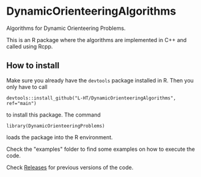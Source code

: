 # DynamicOrienteeringAlgorithms

Algorithms for Dynamic Orienteering Problems.

This is an R package where the algorithms are implemented in C++ and called using Rcpp.

## How to install

Make sure you already have the `devtools` package installed in R. Then you only have to call
```
devtools::install_github("L-HT/DynamicOrienteeringAlgorithms", ref="main")
```
to install this package.
The command
```
library(DynamicOrienteeringProblems)
```
loads the package into the R environment.

Check the "examples" folder to find some examples on how to execute the code.

Check [Releases](https://github.com/L-HT/DynamicOrienteeringAlgorithms/releases) for previous versions of the code.
